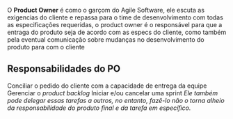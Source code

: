 O **Product Owner** é como o garçom do Agile Software, ele escuta as exigencias do cliente e repassa para o time de desenvolvimento com todas as especificações requeridas, o product owner é o responsável para que a entraga do produto seja de acordo com as especs do cliente, como também pela eventual comunicação sobre mudanças no desenvolvimento do produto para com o cliente

## Responsabilidades do PO
Conciliar o pedido do cliente com a capacidade de entrega da equipe
Gerenciar o *product backlog*
Iniciar e/ou cancelar uma sprint
*Ele também pode delegar essas tarefas a outros, no entanto, fazê-lo não o torna alheio da responsabilidade do produto final e da tarefa em específico.*